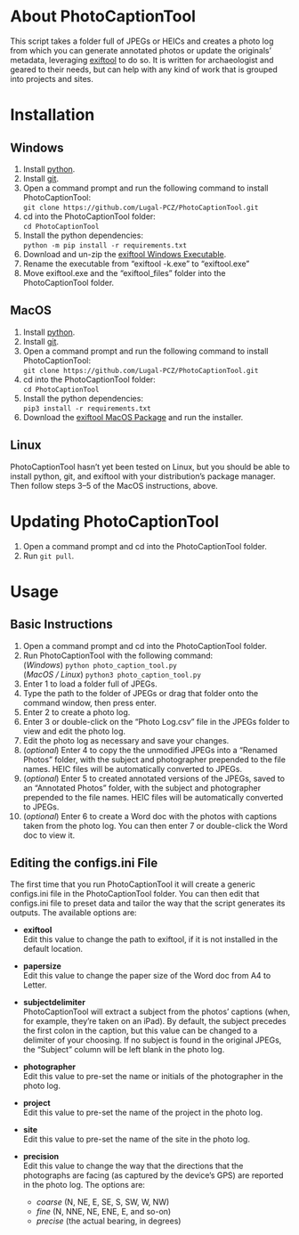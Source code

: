 # About PhotoCaptionTool
This script takes a folder full of JPEGs or HEICs and creates a photo log from which you can generate annotated photos or update the originals’ metadata, leveraging [exiftool](https://exiftool.org) to do so. It is written for archaeologist and geared to their needs, but can help with any kind of work that is grouped into projects and sites.

# Installation
## Windows
1. Install [python](https://www.python.org/downloads/).
2. Install [git](https://git-scm.com/downloads).
3. Open a command prompt and run the following command to install PhotoCaptionTool:  
   ```git clone https://github.com/Lugal-PCZ/PhotoCaptionTool.git```
4. cd into the PhotoCaptionTool folder:  
   ```cd PhotoCaptionTool```
5. Install the python dependencies:  
   ```python -m pip install -r requirements.txt```
6. Download and un-zip the [exiftool Windows Executable](https://exiftool.org).
7. Rename the executable from “exiftool -k.exe” to “exiftool.exe”
8. Move exiftool.exe and the “exiftool_files” folder into the PhotoCaptionTool folder.

## MacOS
1. Install [python](https://www.python.org/downloads/).
2. Install [git](https://git-scm.com/downloads).
3. Open a command prompt and run the following command to install PhotoCaptionTool:  
   ```git clone https://github.com/Lugal-PCZ/PhotoCaptionTool.git```
4. cd into the PhotoCaptionTool folder:  
   ```cd PhotoCaptionTool```
5. Install the python dependencies:  
   ```pip3 install -r requirements.txt```
6. Download the [exiftool MacOS Package](https://exiftool.org) and run the installer.

## Linux
PhotoCaptionTool hasn’t yet been tested on Linux, but you should be able to install python, git, and exiftool with your distribution’s package manager. Then follow steps 3–5 of the MacOS instructions, above.

# Updating PhotoCaptionTool
1. Open a command prompt and cd into the PhotoCaptionTool folder.
2. Run ```git pull```.

# Usage
## Basic Instructions
1. Open a command prompt and cd into the PhotoCaptionTool folder.
2. Run PhotoCaptionTool with the following command:  
   (_Windows_) ```python photo_caption_tool.py```  
   (_MacOS / Linux_) ```python3 photo_caption_tool.py```
3. Enter 1 to load a folder full of JPEGs.
4. Type the path to the folder of JPEGs or drag that folder onto the command window, then press enter.
5. Enter 2 to create a photo log.
6. Enter 3 or double-click on the “Photo Log.csv” file in the JPEGs folder to view and edit the photo log.
7. Edit the photo log as necessary and save your changes.
8. (_optional_) Enter 4 to copy the the unmodified JPEGs into a “Renamed Photos” folder, with the subject and photographer prepended to the file names. HEIC files will be automatically converted to JPEGs.
9. (_optional_) Enter 5 to created annotated versions of the JPEGs, saved to an “Annotated Photos” folder, with the subject and photographer prepended to the file names. HEIC files will be automatically converted to JPEGs.
10. (_optional_) Enter 6 to create a Word doc with the photos with captions taken from the photo log. You can then enter 7 or double-click the Word doc to view it.

## Editing the configs.ini File
The first time that you run PhotoCaptionTool it will create a generic configs.ini file in the PhotoCaptionTool folder. You can then edit that configs.ini file to preset data and tailor the way that the script generates its outputs. The available options are:
* **exiftool**  
  Edit this value to change the path to exiftool, if it is not installed in the default location.

* **papersize**  
  Edit this value to change the paper size of the Word doc from A4 to Letter.

* **subjectdelimiter**  
  PhotoCaptionTool will extract a subject from the photos’ captions (when, for example, they’re taken on an iPad). By default, the subject precedes the first colon in the caption, but this value can be changed to a delimiter of your choosing. If no subject is found in the original JPEGs, the “Subject” column will be left blank in the photo log.

* **photographer**  
  Edit this value to pre-set the name or initials of the photographer in the photo log.

* **project**  
  Edit this value to pre-set the name of the project in the photo log.

* **site**  
  Edit this value to pre-set the name of the site in the photo log.

* **precision**  
  Edit this value to change the way that the directions that the photographs are facing (as captured by the device’s GPS) are reported in the photo log. The options are:  
    * _coarse_ (N, NE, E, SE, S, SW, W, NW)
    * _fine_ (N, NNE, NE, ENE, E, and so-on)
    * _precise_ (the actual bearing, in degrees)

